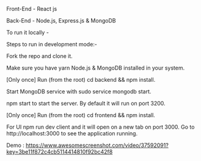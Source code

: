 Front-End - React js

Back-End - Node.js, Express.js & MongoDB

To run it locally -

Steps to run in development mode:-

Fork the repo and clone it.

Make sure you have yarn Node.js & MongoDB installed in your system.

[Only once] Run (from the root) cd backend && npm install.

Start MongoDB service with sudo service mongodb start.

npm start to start the server. By default it will run on port 3200.

[Only once] Run (from the root) cd frontend && npm install.

For UI npm run dev client and it will open on a new tab on port 3000.
Go to http://localhost:3000 to see the application running.

Demo : https://www.awesomescreenshot.com/video/37592091?key=3be11f872c4cb5114414810f92bc42f8